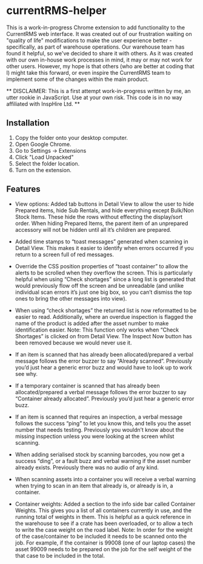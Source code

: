 # currentRMS-helper
This is a work-in-progress Chrome extension to add functionality to the CurrentRMS web interface. It was created out of our frustration waiting on "quality of life" modifications to make the user experience better - specifically, as part of warehouse operations. Our warehouse team has found it helpful, so we've decided to share it with others. As it was created with our own in-house work processes in mind, it may or may not work for other users. However, my hope is that others (who are better at coding that I) might take this forward, or even inspire the CurrentRMS team to implement some of the changes within the main product.

** DISCLAIMER: This is a first attempt work-in-progress written by me, an utter rookie in JavaScript. Use at your own risk. This code is in no way affiliated with InspHire Ltd. **

## Installation
1. Copy the folder onto your desktop computer.
2. Open Google Chrome.
3. Go to Settings -> Extensions
4. Click "Load Unpacked"
5. Select the folder location.
6. Turn on the extension.

## Features
- View options: Added tab buttons in Detail View to allow the user to hide Prepared items, hide Sub Rentals, and hide everything except Bulk/Non Stock Items. These hide the rows without effecting the display/sort order. When hiding Prepared Items, the parent item of an unprepared accessory will not be hidden until all it’s children are prepared.

- Added time stamps to “toast messages” generated when scanning in Detail View. This makes it easier to identify when errors occurred if you return to a screen full of red messages.

- Override the CSS position properties of “toast container” to allow the alerts to be scrolled when they overflow the screen. This is particularly helpful when using “Check shortages” since a long list is generated that would previously flow off the screen and be unreadable (and unlike individual scan errors it’s just one big box, so you can’t dismiss the top ones to bring the other messages into view).

- When using “check shortages” the returned list is now reformatted to be easier to read. Additionally, where an overdue inspection is flagged the name of the product is added after the asset number to make identification easier. Note: This function only works when “Check Shortages” is clicked on from Detail View. The Inspect Now button has been removed because we would never use it.

- If an item is scanned that has already been allocated/prepared a verbal message follows the error buzzer to say “Already scanned”. Previously you’d just hear a generic error buzz and would have to look up to work see why.

- If a temporary container is scanned that has already been allocated/prepared a verbal message follows the error buzzer to say “Container already allocated”. Previously you’d just hear a generic error buzz.

- If an item is scanned that requires an inspection, a verbal message follows the success “ping” to let you know this, and tells you the asset number that needs testing. Previously you wouldn’t know about the missing inspection unless you were looking at the screen whilst scanning.

- When adding serialised stock by scanning barcodes, you now get a success “ding”, or a fault buzz and verbal warning if the asset number already exists. Previously there was no audio of any kind.

- When scanning assets into a container you will receive a verbal warning when trying to scan in an item that already is, or already is in, a container.

- Container weights: Added a section to the info side bar called Container Weights. This gives you a list of all containers currently in use, and the running total of weights in them. This is helpful as a quick reference in the warehouse to see if a crate has been overloaded, or to allow a tech to write the case weight on the road label. Note: In order for the weight of the case/container to be included it needs to be scanned onto the job. For example, if the container is 99008 (one of our laptop cases) the asset 99009 needs to be prepared on the job for the self weight of the that case to be included in the total. 


